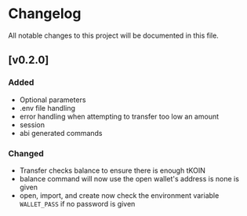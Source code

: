# Changelog

All notable changes to this project will be documented in this file.

## [v0.2.0]

### Added

- Optional parameters
- .env file handling
- error handling when attempting to transfer too low an amount
- session
- abi generated commands

### Changed

- Transfer checks balance to ensure there is enough tKOIN
- balance command will now use the open wallet's address is none is given
- open, import, and create now check the environment variable `WALLET_PASS` if no password is given
